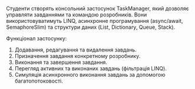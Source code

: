 ﻿Студенти створять консольний застосунок TaskManager, який дозволяє управляти завданнями та командою розробників. Вони використовуватимуть LINQ, асинхронне програмування (async/await, SemaphoreSlim) та структури даних (List, Dictionary, Queue, Stack).

Функціонал застосунку:
1. Додавання, редагування та видалення завдань.
2. Призначення завдання конкретному розробнику.
3. Виконання та завершення завдання.
4. Перегляд активних та виконаних завдань (фільтрація LINQ).
5. Симуляція асинхронного виконання завдань за допомогою багатопотоковості.